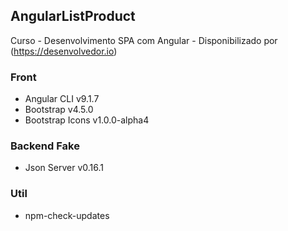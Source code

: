 ## AngularListProduct
Curso - Desenvolvimento SPA com Angular - Disponibilizado por (https://desenvolvedor.io)

### Front
* Angular CLI v9.1.7
* Bootstrap v4.5.0
* Bootstrap Icons v1.0.0-alpha4

### Backend Fake
* Json Server v0.16.1

### Util
* npm-check-updates
